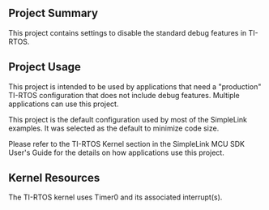 ## Project Summary

This project contains settings to disable the standard debug features in
TI-RTOS.

## Project Usage

This project is intended to be used by applications that need a "production"
TI-RTOS configuration that does not include debug features.  Multiple
applications can use this project.

This project is the default configuration used by most of the SimpleLink
examples. It was selected as the default to minimize code size.

Please refer to the TI-RTOS Kernel section in the SimpleLink MCU SDK User's
Guide for the details on how applications use this project.

## Kernel Resources

The TI-RTOS kernel uses Timer0 and its associated interrupt(s).